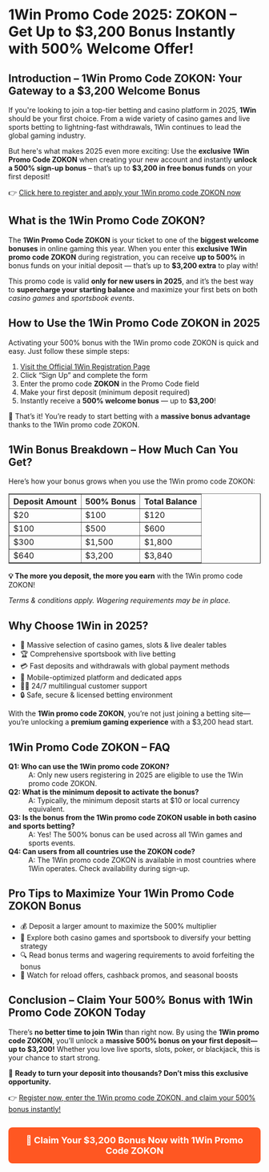 
<h1>1Win Promo Code 2025: ZOKON – Get Up to $3,200 Bonus Instantly with 500% Welcome Offer!</h1>
<section>
<h2>Introduction – 1Win Promo Code ZOKON: Your Gateway to a $3,200 Welcome Bonus</h2>
<p>If you're looking to join a top-tier betting and casino platform in 2025, <strong>1Win</strong> should be your first choice. From a wide variety of casino games and live sports betting to lightning-fast withdrawals, 1Win continues to lead the global gaming industry.</p>
<p>But here's what makes 2025 even more exciting:  
Use the <strong>exclusive 1Win Promo Code ZOKON</strong> when creating your new account and instantly <strong>unlock a 500% sign-up bonus</strong> – that’s up to <strong>$3,200 in free bonus funds</strong> on your first deposit!</p>
<p>👉 <a href="https://1weaou.life/?p=wj23" target="_blank" rel="nofollow">Click here to register and apply your 1Win promo code ZOKON now</a></p>
</section>
<section>
<h2>What is the 1Win Promo Code ZOKON?</h2>
<p>The <strong>1Win Promo Code ZOKON</strong> is your ticket to one of the <strong>biggest welcome bonuses</strong> in online gaming this year. When you enter this <strong>exclusive 1Win promo code ZOKON</strong> during registration, you can receive <strong>up to 500%</strong> in bonus funds on your initial deposit — that’s up to <strong>$3,200 extra</strong> to play with!</p>
<p>This promo code is valid <strong>only for new users in 2025</strong>, and it’s the best way to <strong>supercharge your starting balance</strong> and maximize your first bets on both <em>casino games</em> and <em>sportsbook events</em>.</p>
</section>
<section>
<h2>How to Use the 1Win Promo Code ZOKON in 2025</h2>
<p>Activating your 500% bonus with the 1Win promo code ZOKON is quick and easy. Just follow these simple steps:</p>
<ol>
<li><a href="https://1weaou.life/?p=wj23" target="_blank" rel="nofollow">Visit the Official 1Win Registration Page</a></li>
<li>Click “Sign Up” and complete the form</li>
<li>Enter the promo code <strong>ZOKON</strong> in the Promo Code field</li>
<li>Make your first deposit (minimum deposit required)</li>
<li>Instantly receive a <strong>500% welcome bonus</strong> — up to <strong>$3,200</strong>!</li>
</ol>
<p>🎉 That’s it! You’re ready to start betting with a <strong>massive bonus advantage</strong> thanks to the 1Win promo code ZOKON.</p>
</section>
<section>
<h2>1Win Bonus Breakdown – How Much Can You Get?</h2>
<p>Here’s how your bonus grows when you use the 1Win promo code ZOKON:</p>
<table border="1" cellpadding="10">
<thead>
<tr><th>Deposit Amount</th><th>500% Bonus</th><th>Total Balance</th></tr>
</thead>
<tbody>
<tr><td>$20</td><td>$100</td><td>$120</td></tr>
<tr><td>$100</td><td>$500</td><td>$600</td></tr>
<tr><td>$300</td><td>$1,500</td><td>$1,800</td></tr>
<tr><td>$640</td><td>$3,200</td><td>$3,840</td></tr>
</tbody>
</table>
<p><strong>💡 The more you deposit, the more you earn</strong> with the 1Win promo code ZOKON!</p>
<p><em>Terms & conditions apply. Wagering requirements may be in place.</em></p>
</section>
<section>
<h2>Why Choose 1Win in 2025?</h2>
<ul>
<li>🎰 Massive selection of casino games, slots & live dealer tables</li>
<li>🏆 Comprehensive sportsbook with live betting</li>
<li>💳 Fast deposits and withdrawals with global payment methods</li>
<li>📲 Mobile-optimized platform and dedicated apps</li>
<li>👨‍💻 24/7 multilingual customer support</li>
<li>🔒 Safe, secure & licensed betting environment</li>
</ul>
<p>With the <strong>1Win promo code ZOKON</strong>, you’re not just joining a betting site—you’re unlocking a <strong>premium gaming experience</strong> with a $3,200 head start.</p>
</section>
<section>
<h2>1Win Promo Code ZOKON – FAQ</h2>
<dl>
<dt><strong>Q1: Who can use the 1Win promo code ZOKON?</strong></dt>
<dd>A: Only new users registering in 2025 are eligible to use the 1Win promo code ZOKON.</dd>
<dt><strong>Q2: What is the minimum deposit to activate the bonus?</strong></dt>
<dd>A: Typically, the minimum deposit starts at $10 or local currency equivalent.</dd>
<dt><strong>Q3: Is the bonus from the 1Win promo code ZOKON usable in both casino and sports betting?</strong></dt>
<dd>A: Yes! The 500% bonus can be used across all 1Win games and sports events.</dd>
<dt><strong>Q4: Can users from all countries use the ZOKON code?</strong></dt>
<dd>A: The 1Win promo code ZOKON is available in most countries where 1Win operates. Check availability during sign-up.</dd>
</dl>
</section>
<section>
<h2>Pro Tips to Maximize Your 1Win Promo Code ZOKON Bonus</h2>
<ul>
<li>💰 Deposit a larger amount to maximize the 500% multiplier</li>
<li>🧠 Explore both casino games and sportsbook to diversify your betting strategy</li>
<li>🔍 Read bonus terms and wagering requirements to avoid forfeiting the bonus</li>
<li>🎁 Watch for reload offers, cashback promos, and seasonal boosts</li>
</ul>
</section>
<section>
<h2>Conclusion – Claim Your 500% Bonus with 1Win Promo Code ZOKON Today</h2>
<p>There’s <strong>no better time to join 1Win</strong> than right now. By using the <strong>1Win promo code ZOKON</strong>, you’ll unlock a <strong>massive 500% bonus on your first deposit—up to $3,200!</strong> Whether you love live sports, slots, poker, or blackjack, this is your chance to start strong.</p>
<p>🎯 <strong>Ready to turn your deposit into thousands? Don’t miss this exclusive opportunity.</strong></p>
<p>👉 <a href="https://1weaou.life/?p=wj23" target="_blank" rel="nofollow">Register now, enter the 1Win promo code ZOKON, and claim your 500% bonus instantly!</a></p>
</section>
<section style="margin-top: 2em; text-align: center;">
<a href="https://1weaou.life/?p=wj23" target="_blank" rel="nofollow" style="display: inline-block; padding: 15px 25px; background-color: #ff5722; color: #fff; font-size: 18px; font-weight: bold; text-decoration: none; border-radius: 8px;">🎁 Claim Your $3,200 Bonus Now with 1Win Promo Code ZOKON</a>
</section>
</main>
</body>
</html>
